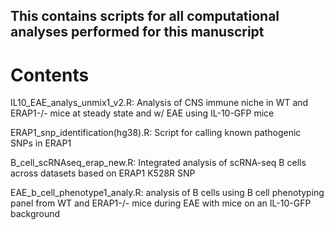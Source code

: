 ## This contains scripts for all computational analyses performed for this manuscript

# Contents
IL10_EAE_analys_unmix1_v2.R:
Analysis of CNS immune niche in WT and ERAP1-/- mice at steady state and w/ EAE using IL-10-GFP mice

ERAP1_snp_identification(hg38).R: Script for calling known pathogenic SNPs in ERAP1

B_cell_scRNAseq_erap_new.R: Integrated analysis of scRNA-seq B cells across datasets based on ERAP1 K528R SNP

EAE_b_cell_phenotype1_analy.R: analysis of B cells using B cell phenotyping panel from WT and ERAP1-/- mice during EAE with mice on an IL-10-GFP background

